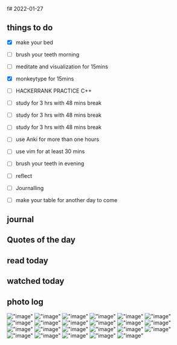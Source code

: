 f# 2022-01-27

## things to do 

- [x] make your bed
- [ ] brush your teeth morning
- [ ] meditate and visualization for 15mins
- [x] monkeytype for 15mins

- [ ] HACKERRANK PRACTICE C++

- [ ] study for 3 hrs with 48 mins break
- [ ] study for 3 hrs with 48 mins break
- [ ] study for 3 hrs with 48 mins break


- [ ] use Anki for more than one hours 
- [ ] use vim for at least 30 mins 


- [ ] brush your teeth in evening
- [ ] reflect
- [ ] Journalling
- [ ] make your table for another day to come 

## journal 

## Quotes of the day  

## read today 

## watched today 

## photo log



!["image"](./media/Screenshot-from-2022-01-27-10-41-53.png)
!["image"](./media/Screenshot-from-2022-01-27-10-43-45.png)
!["image"](./media/Screenshot-from-2022-01-27-10-44-38.png)
!["image"](./media/Screenshot-from-2022-01-27-10-44-46.png)
!["image"](./media/Screenshot-from-2022-01-27-10-46-00.png)
!["image"](./media/Screenshot-from-2022-01-27-10-49-27.png)
!["image"](./media/Screenshot-from-2022-01-27-10-50-19.png)
!["image"](./media/Screenshot-from-2022-01-27-10-50-49.png)
!["image"](./media/Screenshot-from-2022-01-27-10-53-08.png)
!["image"](./media/Screenshot-from-2022-01-27-10-54-26.png)
!["image"](./media/Screenshot-from-2022-01-27-10-54-27.png)
!["image"](./media/Screenshot-from-2022-01-27-10-54-28.png)
!["image"](./media/Screenshot-from-2022-01-27-10-54-54.png)
!["image"](./media/Screenshot-from-2022-01-27-11-04-38.png)
!["image"](./media/Screenshot-from-2022-01-27-11-05-24.png)
!["image"](./media/Screenshot-from-2022-01-27-11-05-48.png)
!["image"](./media/Screenshot-from-2022-01-27-11-08-22.png)
!["image"](./media/Screenshot-from-2022-01-27-11-16-06.png)
!["image"](./media/Screenshot-from-2022-01-27-11-17-35.png)
!["image"](./media/Screenshot-from-2022-01-27-11-21-36.png)
!["image"](./media/Screenshot-from-2022-01-27-11-21-39.png)
!["image"](./media/Screenshot-from-2022-01-27-11-27-54.png)
!["image"](./media/Screenshot-from-2022-01-27-11-27-55.png)